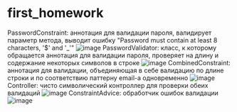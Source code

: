# first_homework
PasswordConstraint: аннотация для валидации пароля, валидирует параметр метода, выводит ошибку "Password must contain at least 8 characters, '$' and '_'"
![image](https://user-images.githubusercontent.com/88574169/228293473-b385a02c-450f-4a78-b6a6-b60b4df48b9e.png)
PasswordValidator: класс, к которому обращается аннотация для валидации пароля, проверяет на длину и содержание некоторых символов в строке
![image](https://user-images.githubusercontent.com/88574169/228293821-32b69484-30b5-409d-911b-8b59dc4958ad.png)
CombinedConstraint: аннотация для валидации, объединяющая в себе валидацию по длине строки и по соответствию паттерну email-а одновременно
![image](https://user-images.githubusercontent.com/88574169/228294045-0ec082e0-53b3-4e6c-8097-360ab3b1df01.png)
Controller: чисто символический контроллер для проверки обеих валидаций
![image](https://user-images.githubusercontent.com/88574169/228294194-fdf2a099-689e-4dc3-b711-be7f2fc48a92.png)
ConstraintAdvice: обработчик ошибок валидации
![image](https://user-images.githubusercontent.com/88574169/228294405-906e5067-0d56-400d-b1fc-8288f59e1b63.png)
